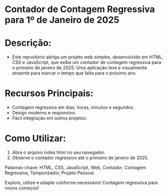 # Contador de Contagem Regressiva para 1º de Janeiro de 2025


<h1>Descrição:</h1>
<ul>
<li>
Este repositório abriga um projeto web simples, desenvolvido em HTML, CSS e JavaScript, que exibe um contador de contagem regressiva para o primeiro de janeiro de 2025. Uma aplicação leve e visualmente atraente para marcar o tempo que falta para o próximo ano.
</li>
</ul>

<h1>Recursos Principais:</h1>

<ul>
<li>Contagem regressiva em dias, horas, minutos e segundos.</li>
<li>Design moderno e responsivo.</li>
<li>Fácil integração em outros projetos.</li>
</ul>

<h1>Como Utilizar:</h1>

<ol>
<li>Abra o arquivo index.html no seu navegador.</li>
<li>Observe o contador regressivo até o primeiro de janeiro de 2025.</li>
</ol>

Palavras-chave:
HTML, CSS, JavaScript, Web, Contador, Contagem Regressiva, Temporizador, Projeto Pessoal.

Explore, utilize e adapte conforme necessário! Contagem regressiva para novos começos!
